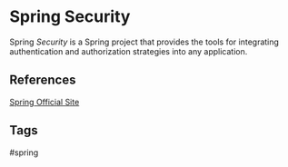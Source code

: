 # Spring Security

Spring *Security* is a Spring project that provides the tools for integrating authentication and authorization strategies into any application.  


## References
[Spring Official Site](spring.io)

## Tags
#spring
